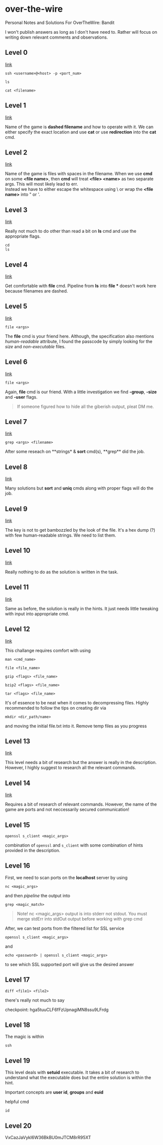 # over-the-wire

Personal Notes and Solutions For OverTheWire: Bandit

I won't publish answers as long as I don't have need to. Rather will focus on writing down relevant comments and observations.

## Level 0

[link](https://overthewire.org/wargames/bandit/bandit0.html)

```
ssh <username>@<host> -p <port_num>

ls

cat <filename>
```

## Level 1

[link](https://overthewire.org/wargames/bandit/bandit2.html)

Name of the game is **dashed filename** and how to operate with it.
We can either specify the exact location and use **cat** or use **redirection** into the **cat** cmd.

## Level 2

[link](https://overthewire.org/wargames/bandit/bandit3.html)

Name of the game is files with spaces in the filename. When we use **cmd** on some **\<file name\>**, then **cmd** will treat **\<file\> \<name\>** as two separate args. This will most likely lead to err.\
Instead we have to either escape the whitespace using \ or wrap the **\<file name\>** into " or '.

## Level 3

[link](https://overthewire.org/wargames/bandit/bandit4.html)

Really not much to do other than read a bit on **ls** cmd and use the appropriate flags.

```
cd
ls
```

## Level 4

[link](https://overthewire.org/wargames/bandit/bandit5.html)

Get comfortable with **file** cmd. Pipeline from **ls** into **file \*** doesn't work here because filenames are dashed.

## Level 5

[link](https://overthewire.org/wargames/bandit/bandit6.html)

```
file <args>
```

The **file** cmd is your friend here. Although, the specification also mentions _human-readable_ attribute, I found the passcode by simply looking for the _size_ and _non-executable_ files.

## Level 6

[link](https://overthewire.org/wargames/bandit/bandit7.html)

```
file <args>
```

Again, **file** cmd is our friend. With a little investigation we find **-group**, **-size** and **-user** flags.

> If someone figured how to hide all the giberish output, pleat DM me.

## Level 7

[link](https://overthewire.org/wargames/bandit/bandit8.html)

```
grep <args> <filename>
```

After some reseach on **strings\* & **sort** cmd(s), **grep\*\* did the job.

## Level 8

[link](https://overthewire.org/wargames/bandit/bandit9.html)

Many solutions but **sort** and **uniq** cmds along with proper flags will do the job.

## Level 9

[link](https://overthewire.org/wargames/bandit/bandit10.html)

The key is not to get bambozzled by the look of the file. It's a hex dump (?) with few human-readable strings. We need to list them.

## Level 10

[link](https://overthewire.org/wargames/bandit/bandit11.html)

Really nothing to do as the solution is written in the task.

## Level 11

[link](https://overthewire.org/wargames/bandit/bandit12.html)

Same as before, the solution is really in the hints. It just needs little tweaking with input into appropriate cmd.

## Level 12

[link](https://overthewire.org/wargames/bandit/bandit13.html)

This challange requires comfort with using

```
man <cmd_name>

file <file_name>

gzip <flags> <file_name>

bzip2 <flags> <file_name>

tar <flags> <file_name>
```

It's of essence to be neat when it comes to decompressing files. Highly recommended to follow the tips on creating dir via

```
mkdir <dir_path/name>
```

and moving the initial file.txt into it.
Remove temp files as you progress

## Level 13

[link](https://overthewire.org/wargames/bandit/bandit14.html)

This level needs a bit of research but the answer is really in the description. However, I highly suggest to research all the relevant commands.

## Level 14

[link](https://overthewire.org/wargames/bandit/bandit15.html)

Requires a bit of research of relevant commands. However, the name of the game are ports and not neccessarily secured communication!

## Level 15

```
openssl s_client <magic_args>
```

combination of `openssl` and `s_client` with some combination of hints provided in the description.

## Level 16

First, we need to scan ports on the **localhost** server by using

```
nc <magic_args>
```

and then _pipeline_ the output into

```
grep <magic_match>
```

> Note! nc <magic_args> output is into stderr not stdout. You must merge stdErr into stdOut output before working with grep cmd

After, we can test ports from the filtered list for SSL service

```
openssl s_client <magic_args>
```

and

```
echo <password> | openssl s_client <magic_args>
```

to see which SSL supported port will give us the desired answer

## Level 17

```
diff <file1> <file2>
```

there's really not much to say

checkpoint: hga5tuuCLF6fFzUpnagiMN8ssu9LFrdg

## Level 18

The magic is within

```
ssh
```

## Level 19

This level deals with **setuid** executable. It takes a bit of research to understand what the executable does
but the entire solution is within the hint.

Important concepts are **user id**, **groups** and **euid**

helpful cmd

```
id
```

## Level 20

VxCazJaVykI6W36BkBU0mJTCM8rR95XT
